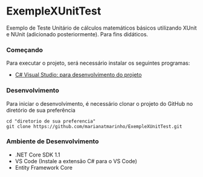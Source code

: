 # ExempleXUnitTest
Exemplo de Teste Unitário de cálculos matemáticos básicos utilizando XUnit e NUnit (adicionado posteriormente).
Para fins didáticos.

### Começando
Para executar o projeto, será necessário instalar os seguintes programas:
- [C# Visual Studio: para desenvolvimento do projeto](https://visualstudio.microsoft.com/vs/)

### Desenvolvimento
Para iniciar o desenvolvimento, é necessário clonar o projeto do GitHub no diretório de sua preferência

```
cd "diretorio de sua preferencia"
git clone https://github.com/marianatmarinho/ExempleXUnitTest.git
```
### Ambiente de Desenvolvimento
- .NET Core SDK 1.1
- VS Code (Instale a extensão C# para o VS Code)
- Entity Framework Core
